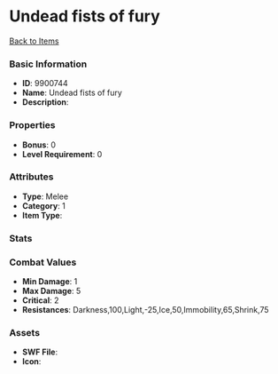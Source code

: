 # Undead fists of fury



[Back to Items](../items.md)

### Basic Information

- **ID**: 9900744
- **Name**: Undead fists of fury
- **Description**: 

### Properties

- **Bonus**: 0
- **Level Requirement**: 0

### Attributes

- **Type**: Melee
- **Category**: 1
- **Item Type**: 

### Stats


### Combat Values

- **Min Damage**: 1
- **Max Damage**: 5
- **Critical**: 2
- **Resistances**: Darkness,100,Light,-25,Ice,50,Immobility,65,Shrink,75

### Assets

- **SWF File**: 
- **Icon**: 

